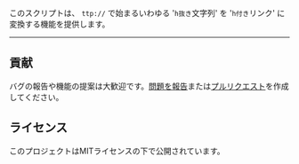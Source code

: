 このスクリプトは、 `ttp://` で始まるいわゆる '`h抜き`文字列' を '`h付き`リンク' に変換する機能を提供します。

---

## 貢献

バグの報告や機能の提案は大歓迎です。[問題を報告](https://github.com/yossy17/twitter-goodbye-h-less-url/issues)または[プルリクエスト](https://github.com/yossy17/twitter-goodbye-h-less-url/pulls)を作成してください。

## ライセンス

このプロジェクトはMITライセンスの下で公開されています。
